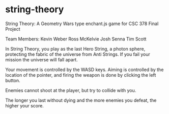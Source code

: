 string-theory
=============

String Theory: A Geometry Wars type enchant.js game for CSC 378 Final Project

Team Members:
Kevin Weber
Ross McKelvie
Josh Senna
Tim Scott

In String Theory, you play as the last Hero String, a photon sphere, protecting the fabric of the universe from Anti Strings. If you fail your mission the universe will fall apart.

Your movement is controlled by the WASD keys. Aiming is controlled by the location of the pointer, and firing the weapon is done by clicking the left button.

Enemies cannot shoot at the player, but try to collide with you.

The longer you last without dying and the more enemies you defeat, the higher your score.
